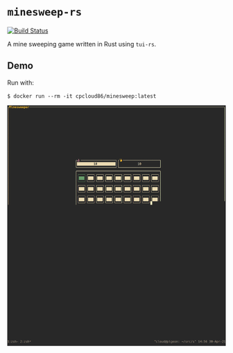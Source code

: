 # `minesweep-rs`

[![Build Status](https://github.com/cpcloud/minesweep-rs/actions/workflows/ci.yml/badge.svg)](https://github.com/cpcloud/minesweep-rs/actions/workflows/ci.yml)

A mine sweeping game written in Rust using `tui-rs`.

## Demo

Run with:

```
$ docker run --rm -it cpcloud86/minesweep:latest
```

![demo](./demo.gif)
